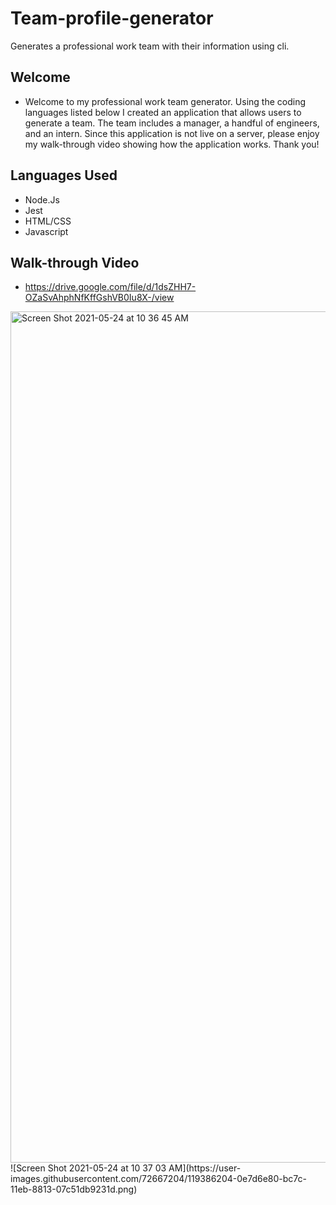 # Team-profile-generator
Generates a professional work team with their information using cli.

## Welcome 
- Welcome to my professional work team generator. Using the coding languages listed below I created an application that allows users to generate a team. The team includes a manager, a handful of engineers, and an intern. Since this application is not live on a server, please enjoy my walk-through video showing how the application works. Thank you!

## Languages Used
- Node.Js
- Jest
- HTML/CSS
- Javascript

## Walk-through Video 
- https://drive.google.com/file/d/1dsZHH7-OZaSvAhphNfKffGshVB0Iu8X-/view




<img width="1362" alt="Screen Shot 2021-05-24 at 10 36 45 AM" src="https://user-images.githubusercontent.com/72667204/119386199-0cb3ab00-bc7c-11eb-92e6-4ea5a44175ff.png">
![Screen Shot 2021-05-24 at 10 37 03 AM](https://user-images.githubusercontent.com/72667204/119386204-0e7d6e80-bc7c-11eb-8813-07c51db9231d.png)
